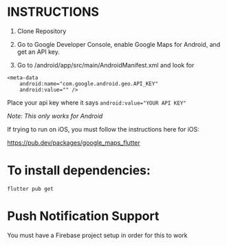 # INSTRUCTIONS

1) Clone Repository

2) Go to Google Developer Console, enable Google Maps for Android, and get an API key.

3) Go to /android/app/src/main/AndroidManifest.xml and look for

```
<meta-data
    android:name="com.google.android.geo.API_KEY"
    android:value="" />
```

Place your api key where it says `android:value="YOUR API KEY"`

*Note: This only works for Android*

If trying to run on iOS, you must follow the instructions here for iOS:

https://pub.dev/packages/google_maps_flutter

# To install dependencies:

```flutter pub get```

# Push Notification Support

You must have a Firebase project setup in order for this to work
